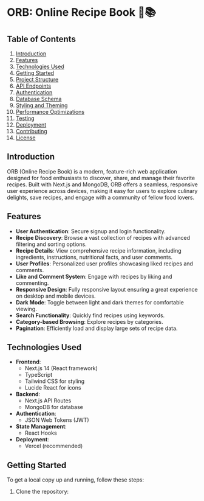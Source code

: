 # ORB: Online Recipe Book 🍳📚

## Table of Contents
1. [Introduction](#introduction)
2. [Features](#features)
3. [Technologies Used](#technologies-used)
4. [Getting Started](#getting-started)
5. [Project Structure](#project-structure)
6. [API Endpoints](#api-endpoints)
7. [Authentication](#authentication)
8. [Database Schema](#database-schema)
9. [Styling and Theming](#styling-and-theming)
10. [Performance Optimizations](#performance-optimizations)
11. [Testing](#testing)
12. [Deployment](#deployment)
13. [Contributing](#contributing)
14. [License](#license)

## Introduction

ORB (Online Recipe Book) is a modern, feature-rich web application designed for food enthusiasts to discover, share, and manage their favorite recipes. Built with Next.js and MongoDB, ORB offers a seamless, responsive user experience across devices, making it easy for users to explore culinary delights, save recipes, and engage with a community of fellow food lovers.

## Features

- **User Authentication**: Secure signup and login functionality.
- **Recipe Discovery**: Browse a vast collection of recipes with advanced filtering and sorting options.
- **Recipe Details**: View comprehensive recipe information, including ingredients, instructions, nutritional facts, and user comments.
- **User Profiles**: Personalized user profiles showcasing liked recipes and comments.
- **Like and Comment System**: Engage with recipes by liking and commenting.
- **Responsive Design**: Fully responsive layout ensuring a great experience on desktop and mobile devices.
- **Dark Mode**: Toggle between light and dark themes for comfortable viewing.
- **Search Functionality**: Quickly find recipes using keywords.
- **Category-based Browsing**: Explore recipes by categories.
- **Pagination**: Efficiently load and display large sets of recipe data.

## Technologies Used

- **Frontend**: 
  - Next.js 14 (React framework)
  - TypeScript
  - Tailwind CSS for styling
  - Lucide React for icons
- **Backend**: 
  - Next.js API Routes
  - MongoDB for database
- **Authentication**: 
  - JSON Web Tokens (JWT)
- **State Management**: 
  - React Hooks
- **Deployment**: 
  - Vercel (recommended)

## Getting Started

To get a local copy up and running, follow these steps:

1. Clone the repository:

